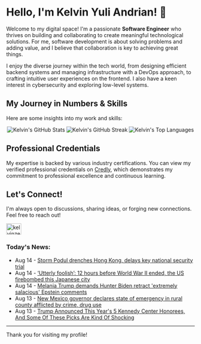 # Hello, I'm Kelvin Yuli Andrian! 👋

Welcome to my digital space! I'm a passionate **Software Engineer** who thrives on building and collaborating to create meaningful technological solutions. For me, software development is about solving problems and adding value, and I believe that collaboration is key to achieving great things.

I enjoy the diverse journey within the tech world, from designing efficient backend systems and managing infrastructure with a DevOps approach, to crafting intuitive user experiences on the frontend. I also have a keen interest in cybersecurity and exploring low-level systems.

## My Journey in Numbers & Skills

Here are some insights into my work and skills:

<p align="center">
  <img src="https://github-readme-stats.vercel.app/api?username=kelvinzer0&show_icons=true&theme=radical" alt="Kelvin's GitHub Stats" />
  <img src="https://github-readme-streak-stats.herokuapp.com/?user=kelvinzer0&theme=radical" alt="Kelvin's GitHub Streak" />
  <img src="https://github-readme-stats.vercel.app/api/top-langs/?username=kelvinzer0&layout=compact&theme=radical" alt="Kelvin's Top Languages" />
</p>

## Professional Credentials

My expertise is backed by various industry certifications. You can view my verified professional credentials on [Credly](https://www.credly.com/users/kelvin-yuli-andrian/badges), which demonstrates my commitment to professional excellence and continuous learning.

## Let's Connect!

I'm always open to discussions, sharing ideas, or forging new connections. Feel free to reach out!

<p align="left">
    <a href="https://linkedin.com/in/kelvinzero" target="blank"><img align="center" src="https://cdn.jsdelivr.net/npm/simple-icons@3.0.1/icons/linkedin.svg" alt="kelvinzero" height="30" width="40" /></a>
</p>

### Today's News:

<!-- feed start -->
- Aug 14 - [Storm Podul drenches Hong Kong, delays key national security trial](https://www.yahoo.com/news/videos/storm-podul-drenches-hong-kong-075859619.html)
- Aug 14 - [‘Utterly foolish’: 12 hours before World War II ended, the US firebombed this Japanese city](https://www.yahoo.com/news/articles/utterly-foolish-12-hours-world-024059000.html)
- Aug 14 - [Melania Trump demands Hunter Biden retract 'extremely salacious' Epstein comments](https://www.yahoo.com/news/articles/melania-trump-demands-hunter-biden-012742768.html)
- Aug 13 - [New Mexico governor declares state of emergency in rural county afflicted by crime, drug use](https://www.yahoo.com/news/articles/mexico-governor-declares-state-emergency-224405863.html)
- Aug 13 - [Trump Announced This Year's 5 Kennedy Center Honorees, And Some Of These Picks Are Kind Of Shocking](https://www.yahoo.com/entertainment/articles/trump-announced-years-5-kennedy-213601053.html)
<!-- feed end -->

---

Thank you for visiting my profile!